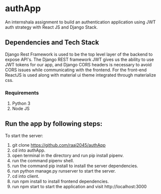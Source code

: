 # authApp

An internshala assignment to build an authentication application using JWT auth strategy with React JS and Django Stack.

## Dependencies and Tech Stack

Django Rest Framework is used to be the top level layer of the backend to expose API's. The Django REST framework JWT gives us the ability to use JWT tokens for our app, and Django CORS headers is necessary to avoid CORS issues while communicating with the frontend. For the front-end ReactJS is used along with material ui theme integrated through materialize css.

### Requirements

1. Python 3
2. Node JS

## Run the app by following steps:

To start the server:

1. git clone https://github.com/raaj2045/authApp
2. cd into authApp.
3. open terminal in the directory and run pip install pipenv.
4. run the command pipenv shell.
5. run the command pip install to install the server dependencies.
6. run python manage.py runserver to start the server.
7. cd into client.
8. run npm install to install frontend dependencies.
9. run npm start to start the application and visit http://localhost:3000
